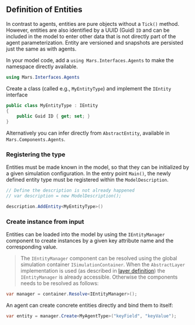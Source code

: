 ## Definition of Entities


In contrast to agents, entities are pure objects without a ``Tick()`` method. However, entities are also identified by a UUID (Guid) ``ID`` and can be included in the model to enter other data that is not directly part of the agent parameterization. Entity are versioned and snapshots are persisted just the same as with agents.

In your model code, add a ``using Mars.Interfaces.Agents`` to make the namespace directly available.

```C#
using Mars.Interfaces.Agents
```

Create a class (called e.g., `MyEntityType`) and implement the `IEntity` interface

```C#
public class MyEntityType : IEntity 
{
    public Guid ID { get; set; }
}
```

Alternatively you can infer directly from `AbstractEntity`, available in `Mars.Components.Agents`.

### Registering the type 

Entities must be made known in the model, so that they can be initialized by a given simulation configuration. In the entry point ``Main()``, the newly defined entity type must be registered within the ``ModelDescription``.

```c#
// Define the description is not already happened
// var description = new ModelDescription();

description.AddEntity<MyEntityType>()
```

### Create instance from input

Entities can be loaded into the model by using the ``IEntityManager`` component to create instances by a given key attribute name and the corresponding value. 


> The ``IEntityManager`` component can be resolved using the global simulation container ``ISimulationContainer``. When the ``AbstractLayer`` implementation is used (as described in [layer definition](layers.md)) the ``IEntityManager`` is already accessible. Otherwise the components needs to be resolved as follows:

````c#
var manager = container.Resolve<IEntityManager>();
````

An agent can create concrete entities directly and bind them to itself:

```c#
var entity = manager.Create<MyAgentType>("keyField", "keyValue");
```

